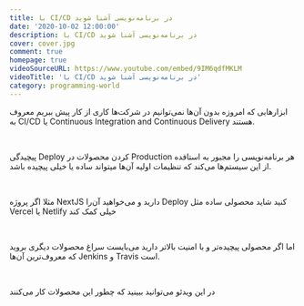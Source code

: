 ```yaml
---
title: با CI/CD در برنامه‌نویسی آشنا شوید
date: '2020-10-02 12:00:00'
description: با CI/CD در برنامه‌نویسی آشنا شوید
cover: cover.jpg
comment: true
homepage: true
videoSourceURL: https://www.youtube.com/embed/9IM6qdfMKLM
videoTitle: 'با CI/CD در برنامه‌نویسی آشنا شوید'
category: programming-world
---
```


ابزارهایی که امروزه بدون آن‌ها نمی‌توانیم در شرکت‌ها کاری از کار پیش ببریم معروف به CI/CD یا Continuous Integration and Continuous Delivery هستند.

<br />

پیچیدگی Deploy کردن محصولات در Production هر برنامه‌نویسی را مجبور به استافده از این سیستم‌ها می‌کند که تنظیمات اولیه آن‌ها میتواند ساده یا خیلی پیچیده باشد.

<br />

مثلا اگر پروژه NextJS دارید و می‌خواهید آن‌را Deploy کنید شاید محصولی ساده مثل Vercel یا Netlify خیلی کمک کند

<br />

اما اگر محصولی پیچیده‌تر و با امنیت بالاتر دارید می‌بایست سراغ محصولات دیگری بروید که معروف‌ترین آن‌ها Jenkins و Travis است.

<br />

در این ویدئو می‌توانید ببینید که چطور این محصولات کار می‌کنند
